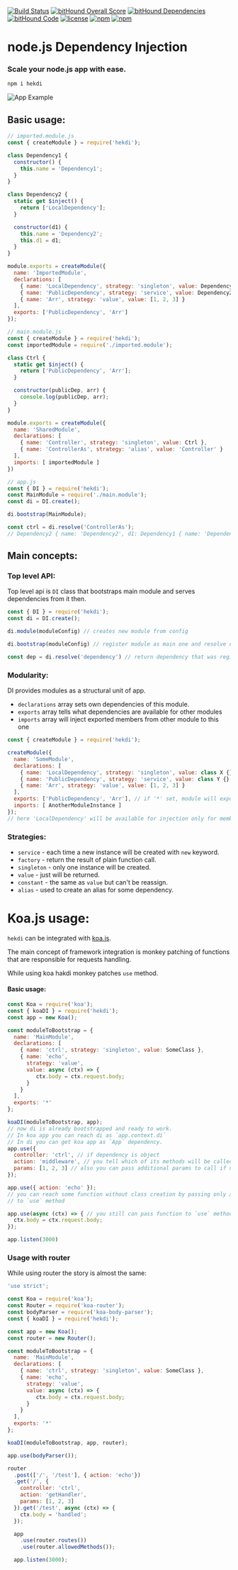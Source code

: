 [![Build Status](https://travis-ci.org/IvanProdaiko94/hekdi.svg?branch=master)](https://travis-ci.org/IvanProdaiko94/hekdi)
[![bitHound Overall Score](https://www.bithound.io/github/IvanProdaiko94/hekdi/badges/score.svg)](https://www.bithound.io/github/IvanProdaiko94/hekdi)
[![bitHound Dependencies](https://www.bithound.io/github/IvanProdaiko94/hekdi/badges/dependencies.svg)](https://www.bithound.io/github/IvanProdaiko94/hekdi/master/dependencies/npm)
[![bitHound Code](https://www.bithound.io/github/IvanProdaiko94/hekdi/badges/code.svg)](https://www.bithound.io/github/IvanProdaiko94/hekdi)
[![license](https://img.shields.io/github/license/mashape/apistatus.svg)]()
[![npm](https://img.shields.io/npm/dm/hekdi.svg)](https://www.npmjs.com/package/hekdi)
[![npm](https://img.shields.io/npm/dt/hekdi.svg)](https://www.npmjs.com/package/hekdi)


# node.js Dependency Injection

### Scale your node.js app with ease.

```bash
npm i hekdi
```

![App Example](assets/draw.png)

## Basic usage:

```javascript
// imported.module.js
const { createModule } = require('hekdi');

class Dependency1 {
  constructor() {
    this.name = 'Dependency1';
  }
}

class Dependency2 {
  static get $inject() {
    return ['LocalDependency'];
  }

  constructor(d1) {
    this.name = 'Dependency2';
    this.d1 = d1;
  }
}

module.exports = createModule({
  name: 'ImportedModule',
  declarations: [
    { name: 'LocalDependency', strategy: 'singleton', value: Dependency1 },
    { name: 'PublicDependency', strategy: 'service', value: Dependency2 },
    { name: 'Arr', strategy: 'value', value: [1, 2, 3] }
  ],
  exports: ['PublicDependency', 'Arr']
});
```

```javascript
// main.module.js
const { createModule } = require('hekdi');
const importedModule = require('./imported.module');

class Ctrl {
  static get $inject() {
    return ['PublicDependency', 'Arr'];
  }

  constructor(publicDep, arr) {
    console.log(publicDep, arr);
  }
}

module.exports = createModule({
  name: 'SharedModule',
  declarations: [
    { name: 'Controller', strategy: 'singleton', value: Ctrl },
    { name: 'ControllerAs', strategy: 'alias', value: 'Controller' }
  ],
  imports: [ importedModule ]
})
```

```javascript
// app.js
const { DI } = require('hekdi');
const MainModule = require('./main.module');
const di = DI.create();

di.bootstrap(MainModule);

const ctrl = di.resolve('ControllerAs');
// Dependency2 { name: 'Dependency2', d1: Dependency1 { name: 'Dependency1' } } [ 1, 2, 3 ]
```

## Main concepts:

### Top level API:
Top level api is `DI` class that bootstraps main module and serves dependencies from it then.

```javascript
const { DI } = require('hekdi');
const di = DI.create();

di.module(moduleConfig) // creates new module from config

di.bootstrap(moduleConfig) // register module as main one and resolve dependencies from it

const dep = di.resolve('dependency') // return dependency that was registered to bootstrapped module according to its strategy
```

### Modularity:

DI provides modules as a structural unit of app.
- `declarations` array sets own dependencies of this module.
- `exports` array tells what dependencies are available for other modules
- `imports` array will inject exported members from other module to this one

```javascript
const { createModule } = require('hekdi');

createModule({
  name: 'SomeModule',
  declarations: [
    { name: 'LocalDependency', strategy: 'singleton', value: class X {} },
    { name: 'PublicDependency', strategy: 'service', value: class Y {} },
    { name: 'Arr', strategy: 'value', value: [1, 2, 3] }
  ],
  exports: ['PublicDependency', 'Arr'], // if '*' set, module will export all of the dependencies including imported 
  imports: [ AnotherModuleInstance ]
});
// here 'LocalDependency' will be available for injection only for members of this module. 
```

### Strategies:
- `service` - each time a new instance will be created with `new` keyword.
- `factory` - return the result of plain function call.
- `singleton` - only one instance will be created.
- `value` - just will be returned.
- `constant` - the same as `value` but can't be reassign.
- `alias` - used to create an alias for some dependency.

# Koa.js usage:

`hekdi` can be integrated with [koa.js](https://github.com/koajs/koa).

The main concept of framework integration is monkey patching of functions
that are responsible for requests handling.

While using koa hakdi monkey patches `use` method.

#### Basic usage:
```javascript
const Koa = require('koa');
const { koaDI } = require('hekdi');
const app = new Koa();

const moduleToBootstrap = {
  name: 'MainModule',
  declarations: [
    { name: 'ctrl', strategy: 'singleton', value: SomeClass },
    { name: 'echo', 
      strategy: 'value', 
      value: async (ctx) => {
         ctx.body = ctx.request.body;
      }
    }
  ],
  exports: '*'
};

koaDI(moduleToBootstrap, app);
// now di is already bootstrapped and ready to work. 
// In koa app you can reach di as `app.context.di`
// In di you can get koa app as `App` dependency.
app.use({
  controller: 'ctrl', // if dependency is object
  action: 'middleware', // you tell which of its methods will be called
  params: [1, 2, 3] // also you can pass additional params to call if needed
});

app.use({ action: 'echo' }); 
// you can reach some function without class creation by passing only action
// to `use` method

app.use(async (ctx) => { // you still can pass function to `use` method
  ctx.body = ctx.request.body;
});

app.listen(3000)
```

### Usage with router
While using router the story is almost the same:
```javascript 
'use strict';

const Koa = require('koa');
const Router = require('koa-router');
const bodyParser = require('koa-body-parser');
const { koaDI } = require('hekdi');

const app = new Koa();
const router = new Router();

const moduleToBootstrap = {
  name: 'MainModule',
  declarations: [
    { name: 'ctrl', strategy: 'singleton', value: SomeClass },
    { name: 'echo', 
      strategy: 'value', 
      value: async (ctx) => {
         ctx.body = ctx.request.body;
      }
    }
  ],
  exports: '*'
};

koaDI(moduleToBootstrap, app, router);

app.use(bodyParser());

router
  .post(['/', '/test'], { action: 'echo'})
  .get('/', {
    controller: 'ctrl',
    action: 'getHandler',
    params: [1, 2, 3]
  }).get('/test', async (ctx) => {
    ctx.body = 'handled';
  });

  app
    .use(router.routes())
    .use(router.allowedMethods());

  app.listen(3000);
```
